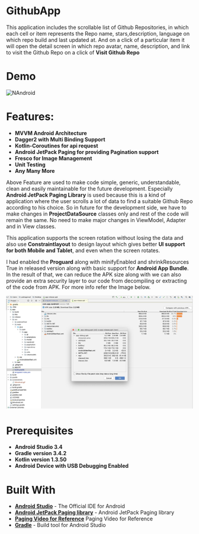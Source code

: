 # GithubApp

This application includes the scrollable list of Github Repositories, in which each cell or item represents the Repo name, 
stars,description, language on which repo build and last updated at. And on a click of a particular item it will open the 
detail screen in which repo avatar, name, description, and link to visit the Github Repo on a click of **Visit Github Repo**

# Demo
![NAndroid](screenshots/NAndroid.gif)

# Features:
* __MVVM Android Architecture__
* __Dagger2 with Multi Binding Support__
* __Kotlin-Coroutines for api request__
* __Android JetPack Paging for providing Pagination support__
* __Fresco for Image Management__
* __Unit Testing__
* __Any Many More__

Above Feature are used to make code simple, generic, understandable, clean and easily maintainable for the future development.
Especially **Android JetPack Paging Library** is used because this is a kind of application where the user scrolls a lot of 
data to find a suitable Github Repo according to his choice. So in future for the development side, we have to make changes
in **ProjectDataSource** classes only and rest of the code will remain the same. No need to make major changes in ViewModel, 
Adapter and in View classes.

This application supports the screen rotation without losing the data and also use **Constraintlayout** to design layout which 
gives better **UI support for both Mobile and Tablet**, and even when the screen rotates.

I had enabled the **Proguard** along with minifyEnabled and shrinkResources True in released version along with basic support 
for **Android App Bundle**. In the result of that, we can reduce the APK size along with we can also provide an extra security
layer to our code from decompiling or extracting of the code from APK. For more info refer the Image below.

![Apk Analyser](screenshots/Apk_Analyser.png)

# Prerequisites
* __Android Studio 3.4__
* __Gradle version 3.4.2__
* __Kotlin version 1.3.50__
* __Android Device with USB Debugging Enabled__

# Built With

* __[Android Studio](https://developer.android.com/studio/index.html)__ - The Official IDE for Android
* __[Android JetPack Paging library](https://developer.android.com/topic/libraries/architecture/paging)__ - Android JetPack Paging library
* __[Paging Video for Reference](https://www.youtube.com/watch?v=BE5bsyGGLf4)__ Paging Video for Reference
* __[Gradle](https://gradle.org)__ - Build tool for Android Studio
